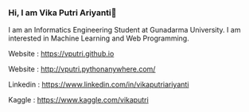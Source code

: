 ### Hi, I am Vika Putri Ariyanti👋

I am an Informatics Engineering Student at Gunadarma University. I am interested in Machine Learning and Web Programming.

Website : https://vputri.github.io

Website : http://vputri.pythonanywhere.com/

Linkedin : https://www.linkedin.com/in/vikaputriariyanti

Kaggle : https://www.kaggle.com/vikaputri
